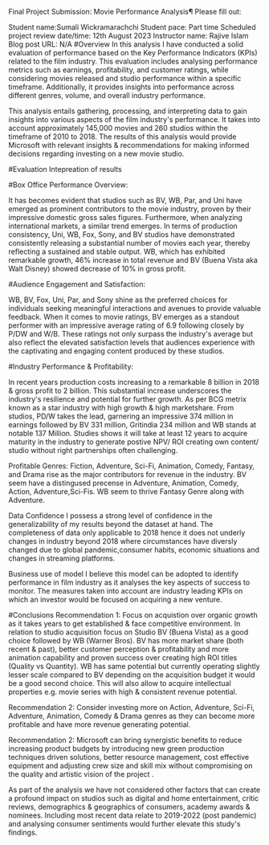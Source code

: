Final Project Submission: Movie Performance Analysis¶
Please fill out:

Student name:Sumali Wickramarachchi
Student pace: Part time
Scheduled project review date/time: 12th August 2023
Instructor name: Rajive Islam
Blog post URL: N/A
#Overview
In this analysis I have conducted a solid evaluation of performance based on the Key Performance Indicators (KPIs) related to the film industry. This evaluation includes analysing performance metrics such as earnings, profitability, and customer ratings, while considering movies released and studio performance within a specific timeframe. Additionally, it provides insights into performance across different genres, volume, and overall industry performance.

This analysis entails gathering, processing, and interpreting data to gain insights into various aspects of the film industry's performance. It takes into account approximately 145,000 movies and 260 studios within the timeframe of 2010 to 2018. The results of this analysis would provide Microsoft with relevant insights & recommendations for making informed decisions regarding investing on a new movie studio.

#Evaluation
Intepreation of results

#Box Office Performance Overview:

It has becomes evident that studios such as BV, WB, Par, and Uni have emerged as prominent contributors to the movie industry, proven by their impressive domestic gross sales figures. Furthermore, when analyzing international markets, a similar trend emerges. In terms of production consistency, Uni, WB, Fox, Sony, and BV studios have demonstrated consistently releasing a substantial number of movies each year, thereby reflecting a sustained and stable output. WB, which has exhibited remarkable growth, 46% increase in total revenue and BV (Buena Vista aka Walt Disney) showed decrease of 10% in gross profit.

#Audience Engagement and Satisfaction:

WB, BV, Fox, Uni, Par, and Sony shine as the preferred choices for individuals seeking meaningful interactions and avenues to provide valuable feedback. When it comes to movie ratings, BV emerges as a standout performer with an impressive average rating of 6.9 following closely by P/DW and W/B. These ratings not only surpass the industry's average but also reflect the elevated satisfaction levels that audiences experience with the captivating and engaging content produced by these studios.

#Industry Performance & Profitability:

In recent years production costs increasing to a remarkable 8 billion in 2018 & gross profit to 2 billion. This substantial increase underscores the industry's resilience and potential for further growth. As per BCG metrix known as a star industry with high growth & high marketshare. From studios, PD/W takes the lead, garnering an impressive 374 million in earnings followed by BV 331 million, Gritindia 234 million and WB stands at notable 137 Million. Studies shows it will take at least 12 years to acquire maturity in the industry to generate postive NPV/ ROI creating own content/ studio without right partnerships often challenging.

Profitable Genres: Fiction, Adventure, Sci-Fi, Animation, Comedy, Fantasy, and Drama rise as the major contributors for revenue in the industry. BV seem have a distingused precense in Adventure, Animation, Comedy, Action, Adventure,Sci-Fis. WB seem to thrive Fantasy Genre along with Adventure.

Data Confidence I possess a strong level of confidence in the generalizability of my results beyond the dataset at hand. The completeness of data only applicable to 2018 hence it does not underly changes in industry beyond 2018 where circumstances have diversly changed due to global pandemic,consumer habits, economic situations and changes in streaming platforms.

Business use of model I believe this model can be adopted to identify performance in film industry as it analyses the key aspects of success to monitor. The measures taken into account are industry leading KPIs on which an investor would be focused on acquiring a new venture.

#Conclusions
Recommendation 1: Focus on acquistion over organic growth as it takes years to get established & face competitive environment. In relation to studio acquisition focus on Studio BV (Buena Vista) as a good choice followed by WB (Warner Bros). BV has more market share (both recent & past), better customer perception & profitability and more animation capability and proven success over creating high ROI titles (Quality vs Quantity). WB has same potential but currently operating slightly lesser scale compared to BV depending on the acquisition budget it would be a good second choice. This will also allow to acquire intellectual properties e.g. movie series with high & consistent revenue potential.

Recommendation 2: Consider investing more on Action, Adventure, Sci-Fi, Adventure, Animation, Comedy & Drama genres as they can become more profitable and have more revenue generating potential.

Recommendation 2: Microsoft can bring synergistic benefits to reduce increasing product budgets by introducing new green production techniques driven solutions, better resource management, cost effective equipment and adjusting crew size and skill mix without compromising on the quality and artistic vision of the project .

As part of the analysis we have not considered other factors that can create a profound impact on studios such as digital and home entertainment, critic reviews, demographics & geographics of consumers, academy awards & nominees. Including most recent data relate to 2019-2022 (post pandemic) and analysing consumer sentiments would further elevate this study's findings.
